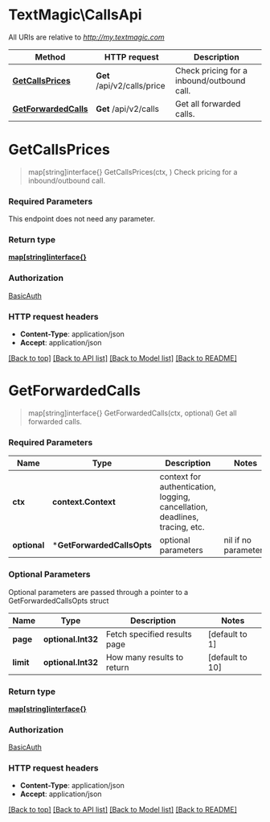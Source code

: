 # TextMagic\CallsApi

All URIs are relative to *http://my.textmagic.com*

Method | HTTP request | Description
------------- | ------------- | -------------
[**GetCallsPrices**](CallsApi.md#GetCallsPrices) | **Get** /api/v2/calls/price | Check pricing for a inbound/outbound call.
[**GetForwardedCalls**](CallsApi.md#GetForwardedCalls) | **Get** /api/v2/calls | Get all forwarded calls.


# **GetCallsPrices**
> map[string]interface{} GetCallsPrices(ctx, )
Check pricing for a inbound/outbound call.

### Required Parameters
This endpoint does not need any parameter.

### Return type

[**map[string]interface{}**](interface{}.md)

### Authorization

[BasicAuth](../README.md#BasicAuth)

### HTTP request headers

 - **Content-Type**: application/json
 - **Accept**: application/json

[[Back to top]](#) [[Back to API list]](../README.md#documentation-for-api-endpoints) [[Back to Model list]](../README.md#documentation-for-models) [[Back to README]](../README.md)

# **GetForwardedCalls**
> map[string]interface{} GetForwardedCalls(ctx, optional)
Get all forwarded calls.

### Required Parameters

Name | Type | Description  | Notes
------------- | ------------- | ------------- | -------------
 **ctx** | **context.Context** | context for authentication, logging, cancellation, deadlines, tracing, etc.
 **optional** | ***GetForwardedCallsOpts** | optional parameters | nil if no parameters

### Optional Parameters
Optional parameters are passed through a pointer to a GetForwardedCallsOpts struct

Name | Type | Description  | Notes
------------- | ------------- | ------------- | -------------
 **page** | **optional.Int32**| Fetch specified results page | [default to 1]
 **limit** | **optional.Int32**| How many results to return | [default to 10]

### Return type

[**map[string]interface{}**](interface{}.md)

### Authorization

[BasicAuth](../README.md#BasicAuth)

### HTTP request headers

 - **Content-Type**: application/json
 - **Accept**: application/json

[[Back to top]](#) [[Back to API list]](../README.md#documentation-for-api-endpoints) [[Back to Model list]](../README.md#documentation-for-models) [[Back to README]](../README.md)

